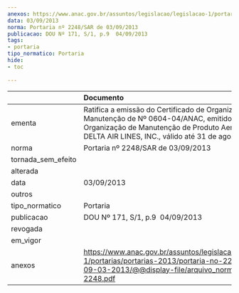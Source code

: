 ```yaml
---
anexos: https://www.anac.gov.br/assuntos/legislacao/legislacao-1/portarias/portarias-2013/portaria-no-2248-sar-de-09-03-2013/@@display-file/arquivo_norma/PA2013-2248.pdf
data: 03/09/2013
norma: Portaria nº 2248/SAR de 03/09/2013
publicacao: DOU Nº 171, S/1, p.9  04/09/2013
tags:
- portaria
tipo_normatico: Portaria
hide: 
- toc 
 
---
```


|                    | Documento                                                                                                                                                                                                       |
|:-------------------|:----------------------------------------------------------------------------------------------------------------------------------------------------------------------------------------------------------------|
| ementa             | Ratifica a emissão do Certificado de Organização de Manutenção de Nº 0604-04/ANAC, emitido em favor da Organização de Manutenção de Produto Aeronáutico DELTA AIR LINES, INC., válido até 31 de agosto de 2015. |
| norma              | Portaria nº 2248/SAR de 03/09/2013                                                                                                                                                                              |
| tornada_sem_efeito |                                                                                                                                                                                                                 |
| alterada           |                                                                                                                                                                                                                 |
| data               | 03/09/2013                                                                                                                                                                                                      |
| outros             |                                                                                                                                                                                                                 |
| tipo_normatico     | Portaria                                                                                                                                                                                                        |
| publicacao         | DOU Nº 171, S/1, p.9  04/09/2013                                                                                                                                                                                |
| revogada           |                                                                                                                                                                                                                 |
| em_vigor           |                                                                                                                                                                                                                 |
| anexos             | https://www.anac.gov.br/assuntos/legislacao/legislacao-1/portarias/portarias-2013/portaria-no-2248-sar-de-09-03-2013/@@display-file/arquivo_norma/PA2013-2248.pdf                                               |